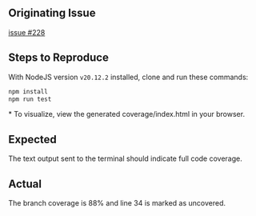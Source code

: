 ## Originating Issue

[issue #228](https://github.com/bcoe/c8/issues/229)

## Steps to Reproduce

With NodeJS version `v20.12.2` installed, clone and run these commands:

```bash
npm install
npm run test
```

\* To visualize, view the generated coverage/index.html in your browser.

## Expected

The text output sent to the terminal should indicate full code coverage.

## Actual

The branch coverage is 88% and line 34 is marked as uncovered.
